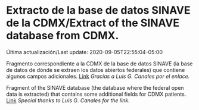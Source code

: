 # Extracto de la base de datos SINAVE de la CDMX/Extract of the SINAVE database from CDMX.

Última actualización/Last update: 2020-09-05T22:55:04-05:00

Fragmento correspondiente a la CDMX de la base de datos SINAVE (la base de datos de dónde se extraen los datos abiertos federales) que contiene algunos campos adicionales. [Link](https://datos.cdmx.gob.mx/explore/dataset/base-covid-sinave/information/?location=10,19.32072,-99.15261)
*Gracias a Luis G. Canales por el enlace.*

Fragment of the SINAVE database (the database where the federal open data is extracted) that contains some additional fields for CDMX patients. [Link](https://datos.cdmx.gob.mx/explore/dataset/base-covid-sinave/information/?location=10,19.32072,-99.15261)
*Special thanks to Luis G. Canales for the link.*
